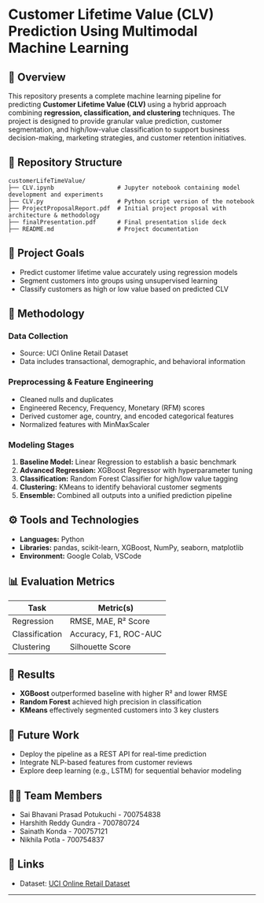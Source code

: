 # Customer Lifetime Value (CLV) Prediction Using Multimodal Machine Learning

## 📌 Overview
This repository presents a complete machine learning pipeline for predicting **Customer Lifetime Value (CLV)** using a hybrid approach combining **regression, classification, and clustering** techniques. The project is designed to provide granular value prediction, customer segmentation, and high/low-value classification to support business decision-making, marketing strategies, and customer retention initiatives.

## 📁 Repository Structure
```
customerLifeTimeValue/
├── CLV.ipynb                  # Jupyter notebook containing model development and experiments
├── CLV.py                     # Python script version of the notebook
├── ProjectProposalReport.pdf  # Initial project proposal with architecture & methodology
├── finalPresentation.pdf      # Final presentation slide deck
├── README.md                  # Project documentation
```

## 🎯 Project Goals
- Predict customer lifetime value accurately using regression models
- Segment customers into groups using unsupervised learning
- Classify customers as high or low value based on predicted CLV

## 🧠 Methodology
### Data Collection
- Source: UCI Online Retail Dataset
- Data includes transactional, demographic, and behavioral information

### Preprocessing & Feature Engineering
- Cleaned nulls and duplicates
- Engineered Recency, Frequency, Monetary (RFM) scores
- Derived customer age, country, and encoded categorical features
- Normalized features with MinMaxScaler

### Modeling Stages
1. **Baseline Model:** Linear Regression to establish a basic benchmark
2. **Advanced Regression:** XGBoost Regressor with hyperparameter tuning
3. **Classification:** Random Forest Classifier for high/low value tagging
4. **Clustering:** KMeans to identify behavioral customer segments
5. **Ensemble:** Combined all outputs into a unified prediction pipeline

## ⚙️ Tools and Technologies
- **Languages:** Python
- **Libraries:** pandas, scikit-learn, XGBoost, NumPy, seaborn, matplotlib
- **Environment:** Google Colab, VSCode

## 📊 Evaluation Metrics
| Task            | Metric(s)                |
|----------------|--------------------------|
| Regression      | RMSE, MAE, R² Score        |
| Classification  | Accuracy, F1, ROC-AUC     |
| Clustering      | Silhouette Score          |

## 🧪 Results
- **XGBoost** outperformed baseline with higher R² and lower RMSE
- **Random Forest** achieved high precision in classification
- **KMeans** effectively segmented customers into 3 key clusters

## 🚀 Future Work
- Deploy the pipeline as a REST API for real-time prediction
- Integrate NLP-based features from customer reviews
- Explore deep learning (e.g., LSTM) for sequential behavior modeling

## 👨‍💻 Team Members
- Sai Bhavani Prasad Potukuchi - 700754838
- Harshith Reddy Gundra - 700780724  
- Sainath Konda - 700757121  
- Nikhila Potla - 700754837   

## 📎 Links
- Dataset: [UCI Online Retail Dataset](https://archive.ics.uci.edu/dataset/352/online+retail)

---
